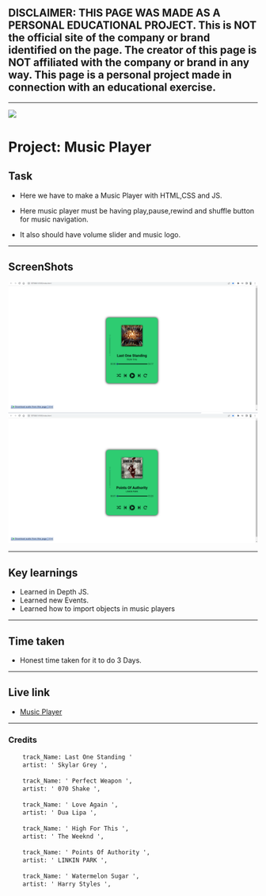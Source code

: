 ## DISCLAIMER: THIS PAGE WAS MADE AS A PERSONAL EDUCATIONAL PROJECT. This is NOT the official site of the company or brand identified on the page. The creator of this page is NOT affiliated with the company or brand in any way. This page is a personal project made in connection with an educational exercise.

---

![](https://img.shields.io/badge/JS-Music_Player-orange)

# Project: Music Player

## Task

- Here we have to make a Music Player with HTML,CSS and JS.

- Here music player must be having play,pause,rewind and shuffle button for music navigation.

- It also should have volume slider and music logo.

---

## ScreenShots

![pic 1](./Screenshots/Music%20Player%20-%20Google%20Chrome%2030-11-2022%2013_40_33.png)
![pic 2](./Screenshots/Music%20Player%20-%20Google%20Chrome%2030-11-2022%2013_40_46.png)

---

## Key learnings

- Learned in Depth JS.
- Learned new Events.
- Learned how to import objects in music players

---

## Time taken

- Honest time taken for it to do 3 Days.

---

## Live link

- [Music Player](https://js-assig-project-music-player.netlify.app/)

---

### Credits

        track_Name: Last One Standing '
        artist: ' Skylar Grey ',

        track_Name: ' Perfect Weapon ',
        artist: ' 070 Shake ',

        track_Name: ' Love Again ',
        artist: ' Dua Lipa ',

        track_Name: ' High For This ',
        artist: ' The Weeknd ',

        track_Name: ' Points Of Authority ',
        artist: ' LINKIN PARK ',

        track_Name: ' Watermelon Sugar ',
        artist: ' Harry Styles ',
